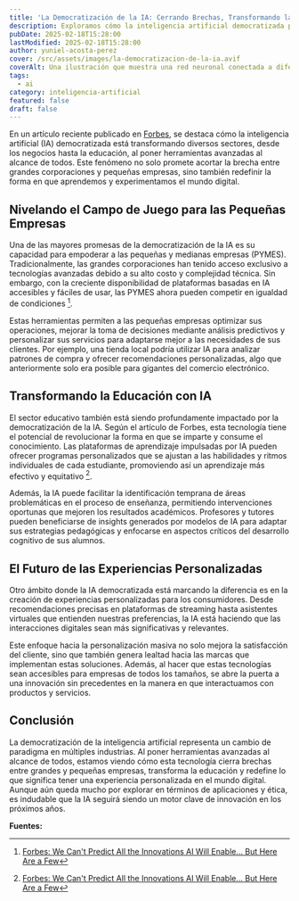 ```yaml
---
title: 'La Democratización de la IA: Cerrando Brechas, Transformando la Educación y Personalizando Experiencias'
description: Exploramos cómo la inteligencia artificial democratizada puede nivelar el campo de juego entre grandes y pequeñas empresas, revolucionar la educación y ofrecer experiencias personalizadas nunca antes vistas.
pubDate: 2025-02-18T15:28:00
lastModified: 2025-02-18T15:28:00
author: yuniel-acosta-perez
cover: /src/assets/images/la-democratizacion-de-la-ia.avif
coverAlt: Una ilustración que muestra una red neuronal conectada a diferentes sectores como negocios, educación y usuarios finales.
tags:
  - ai
category: inteligencia-artificial
featured: false
draft: false
---
```

En un artículo reciente publicado en [Forbes](https://www.forbes.com/sites/joemckendrick/2025/02/15/we-cant-predict-all-the-innovations-ai-will-enable---but-here-are-a-few/), se destaca cómo la inteligencia artificial (IA) democratizada está transformando diversos sectores, desde los negocios hasta la educación, al poner herramientas avanzadas al alcance de todos. Este fenómeno no solo promete acortar la brecha entre grandes corporaciones y pequeñas empresas, sino también redefinir la forma en que aprendemos y experimentamos el mundo digital.

## Nivelando el Campo de Juego para las Pequeñas Empresas

Una de las mayores promesas de la democratización de la IA es su capacidad para empoderar a las pequeñas y medianas empresas (PYMES). Tradicionalmente, las grandes corporaciones han tenido acceso exclusivo a tecnologías avanzadas debido a su alto costo y complejidad técnica. Sin embargo, con la creciente disponibilidad de plataformas basadas en IA accesibles y fáciles de usar, las PYMES ahora pueden competir en igualdad de condiciones [^1].

Estas herramientas permiten a las pequeñas empresas optimizar sus operaciones, mejorar la toma de decisiones mediante análisis predictivos y personalizar sus servicios para adaptarse mejor a las necesidades de sus clientes. Por ejemplo, una tienda local podría utilizar IA para analizar patrones de compra y ofrecer recomendaciones personalizadas, algo que anteriormente solo era posible para gigantes del comercio electrónico.

## Transformando la Educación con IA

El sector educativo también está siendo profundamente impactado por la democratización de la IA. Según el artículo de Forbes, esta tecnología tiene el potencial de revolucionar la forma en que se imparte y consume el conocimiento. Las plataformas de aprendizaje impulsadas por IA pueden ofrecer programas personalizados que se ajustan a las habilidades y ritmos individuales de cada estudiante, promoviendo así un aprendizaje más efectivo y equitativo [^1].

Además, la IA puede facilitar la identificación temprana de áreas problemáticas en el proceso de enseñanza, permitiendo intervenciones oportunas que mejoren los resultados académicos. Profesores y tutores pueden beneficiarse de insights generados por modelos de IA para adaptar sus estrategias pedagógicas y enfocarse en aspectos críticos del desarrollo cognitivo de sus alumnos.

## El Futuro de las Experiencias Personalizadas

Otro ámbito donde la IA democratizada está marcando la diferencia es en la creación de experiencias personalizadas para los consumidores. Desde recomendaciones precisas en plataformas de streaming hasta asistentes virtuales que entienden nuestras preferencias, la IA está haciendo que las interacciones digitales sean más significativas y relevantes.

Este enfoque hacia la personalización masiva no solo mejora la satisfacción del cliente, sino que también genera lealtad hacia las marcas que implementan estas soluciones. Además, al hacer que estas tecnologías sean accesibles para empresas de todos los tamaños, se abre la puerta a una innovación sin precedentes en la manera en que interactuamos con productos y servicios.

## Conclusión

La democratización de la inteligencia artificial representa un cambio de paradigma en múltiples industrias. Al poner herramientas avanzadas al alcance de todos, estamos viendo cómo esta tecnología cierra brechas entre grandes y pequeñas empresas, transforma la educación y redefine lo que significa tener una experiencia personalizada en el mundo digital. Aunque aún queda mucho por explorar en términos de aplicaciones y ética, es indudable que la IA seguirá siendo un motor clave de innovación en los próximos años.

**Fuentes:**

[^1]: [Forbes: We Can't Predict All the Innovations AI Will Enable... But Here Are a Few](https://www.forbes.com/sites/joemckendrick/2025/02/15/we-cant-predict-all-the-innovations-ai-will-enable---but-here-are-a-few/)
